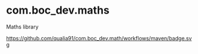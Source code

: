 # com.boc_dev.maths
Maths library

https://github.com/qualia91/com.boc_dev.math/workflows/maven/badge.svg
